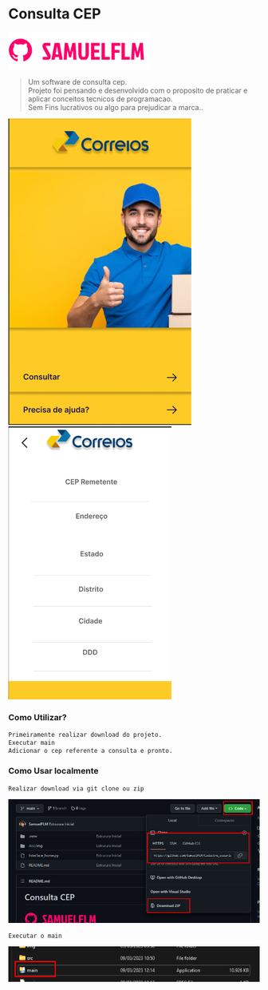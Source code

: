 # Consulta CEP

<!---Esses são exemplos. Veja https:/shields.io para outras pessoas ou para personalizar este conjunto de escudos. Você pode querer incluir dependências, status do projeto e informações de licença aqui--->

<img src="doc/img/logo.png" alt="logo_samuelflm">

> Um software de consulta cep.<br>
> Projeto foi pensando e desenvolvido com o proposito de praticar e aplicar conceitos tecnicos de programacao.<br> Sem Fins lucrativos ou algo para prejudicar a marca..

<img src="doc/img/home.png" alt="logo_samuelflm">
<img src="doc/img/home2.png" alt="logo_samuelflm">

### Como Utilizar? 

```shell
Primeiramente realizar download do projeto.
Executar main
Adicionar o cep referente a consulta e pronto.
```

### Como Usar localmente

```shell
Realizar download via git clone ou zip
```
<img src="doc/img/download.png" alt="logo_samuelflm">

```shell
Executar o main
```
<img src="doc/img/executar.png" alt="logo_samuelflm">
